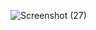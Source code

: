 ![Screenshot (27)](https://user-images.githubusercontent.com/83687064/161374896-a2345a79-4659-47a6-8f61-7a5c266d1a1c.png)
